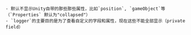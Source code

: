     - 默认不显示Unity自带的那些那些属性，比如`position`, `gameObject`等（`Properties` 默认为"collapsed"）
    - `logger`的主要目的是为了查看自定义的字段和属性，现在这些不能全部显示（private field）